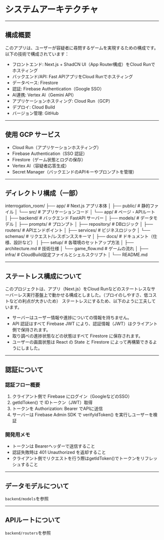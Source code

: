 # システムアーキテクチャ

---

## 構成概要
このアプリは、ユーザーが容疑者に尋問するゲームを実現するための構成です。
以下の技術で構成されています：
- フロントエンド: Next.js + ShadCN UI（App Router構成）をCloud Runでホスティング
- バックエンド/API: Fast APIアプリをCloud Runでホスティング
- データベース: Firestore
- 認証: Firebase Authentication（Google SSO）
- AI連携: Vertex AI（Gemini API）
- アプリケーションホスティング: Cloud Run（GCP）
- デプロイ: Cloud Build
- バージョン管理: GitHub

---

## 使用 GCP サービス
- Cloud Run（アプリケーションホスティング）
- Firebase Authentication（SSO 認証）
- Firestore（ゲーム状態とログの保存）
- Vertex AI（容疑者応答生成）
- Secret Manager（バックエンドのAPIキーやプロンプトを管理）

---

## ディレクトリ構成（一部）

interrogation_room/
├── app/                    # Next.js アプリ本体
│   ├── public/             # 静的ファイル
│   └── src/                # アプリケーションコード
│       └── app/            # ページ・APIルート
│ 
├── backend/                # バックエンド FastAPI サーバー
│   ├── models/             # データモデル
│   ├── prompts/            # プロンプト
│   ├── repository/         # DBロジック
│   ├── routers/            # APIエンドポイント
│   ├── services/           # ビジネスロジック
│   └── schemas/            # リクエスト/レスポンススキーマ
│ 
├── docs/                   # ドキュメント（仕様、設計など）
│   ├── setup/              # 各環境のセットアップ方法
│   ├── architecture.md     # 技術仕様
│   └── game_flow.md        # ゲームの流れ
│ 
├── infra/                  # CloudBuild設定ファイルとシェルスクリプト
│ 
└── README.md

---

## ステートレス構成について
このプロジェクトは、アプリ（Next.js）をCloud Runなどのステートレスなサーバーレス実行基盤上で動かせる構成としました。（プロイのしやすさ、低コストなどの利点が大きいため）
ステートレスにするため、以下のように工夫しています。
- サーバーはユーザー情報や進捗についての情報を持ちません。
- API 認証はすべて Firebase JWT により、認証情報（JWT）はクライアント側で保持されます。
- 取り調べの進捗状態などの状態はすべて Firestore に保存されます。
- ユーザーの画面状態は React の State と Firestore によって再構築できるようにしました。

---

## 認証について

### 認証フロー概要
1. クライアント側で Firebase にログイン（GoogleなどのSSO）
2. getIdToken() で IDトークン（JWT）取得
3. トークンを Authorization: Bearer <token> でAPIに送信
4. サーバーは Firebase Admin SDK で verifyIdToken() を実行しユーザーを検証

### 開発用メモ
- トークンは Bearerヘッダーで送信すること
- 認証失敗時は 401 Unauthorized を返却すること
- クライアント側でリクエストを行う際はgetIdToken()でトークンをリフレッシュすること

---

## データモデルについて
`backend/models`を参照

---

## APIルートについて
`backend/routers`を参照




